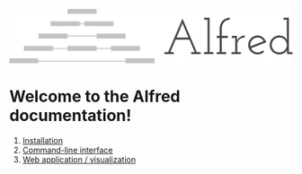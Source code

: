 ![Alfred logo](./images/alfred.png)


# Welcome to the Alfred documentation!

1. [Installation](/installation/)
2. [Command-line interface](/cli/)
3. [Web application / visualization](/webapp/)

